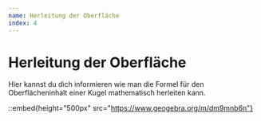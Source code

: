 ```yaml
---
name: Herleitung der Oberfläche
index: 4
---
```


# Herleitung der Oberfläche

Hier kannst du dich informieren wie man die Formel für den Oberflächeninhalt einer Kugel mathematisch herleiten kann.

::embed{height="500px" src="https://www.geogebra.org/m/dm9mnb6n"}
